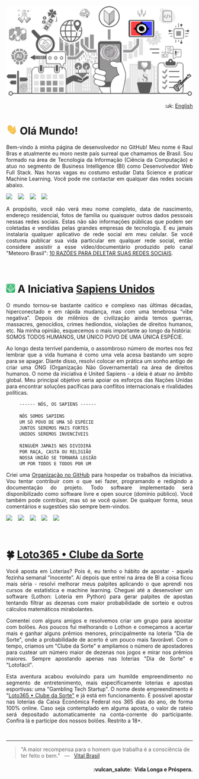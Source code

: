 ![UnitedSapiens Banner](https://raw.githubusercontent.com/tecnolista/tecnolista/main/assets/profile-banner.png)

<p align="right">:uk: <a href="https://github.com/tecnolista/tecnolista/blob/main/README_en.md">English</a></p>

# <img src="https://raw.githubusercontent.com/tecnolista/tecnolista/main/assets/hand-waving.gif" width="30px"> Olá Mundo!

<p align="justify">Bem-vindo à minha página de desenvolvedor no GitHub! Meu nome é Raul Bras e atualmente eu moro neste país surreal que chamamos de Brasil. Sou formado na área de Tecnologia da Informação (Ciência da Computação) e atuo no segmento de Business Intelligence (BI) como Desenvolvedor Web Full Stack. Nas horas vagas eu costumo estudar Data Science e praticar Machine Learning. Você pode me contactar em qualquer das redes sociais abaixo.</p>

<p>
    <a href="https://www.facebook.com/tecnolista"><img src="https://img.shields.io/badge/facebook-%231877F2.svg?&style=for-the-badge&logo=facebook&logoColor=white" height=32></a> &nbsp;&nbsp;
    <a href="https://www.linkedin.com/in/tecnolista"><img src="https://img.shields.io/badge/linkedin-%230A66C2.svg?&style=for-the-badge&logo=linkedin&logoColor=white" height=32></a> &nbsp;&nbsp;
    <a href="https://www.mql5.com/en/users/tecnolista"><img src="https://img.shields.io/badge/MQL5-%234A76B8.svg?&style=for-the-badge&logo=junit5&logoColor=white" height=32></a> &nbsp;&nbsp;
    <a href="https://www.t.me/Tecnolista"><img src="https://img.shields.io/badge/telegram-%2326A5E4.svg?&style=for-the-badge&logo=telegram&logoColor=white" height=32></a> &nbsp;&nbsp;
</p>

<p align="justify">A propósito, você não verá meu nome completo, data de nascimento, endereço residencial, fotos de família ou quaisquer outros dados pessoais nessas redes sociais. Estas não são informações públicas que podem ser coletadas e vendidas pelas grandes empresas de tecnologia. E eu jamais instalaria qualquer aplicativo de rede social em meu celular. Se você costuma publicar sua vida particular em qualquer rede social, então considere assistir a esse vídeo/documentário produzido pelo canal "Meteoro Brasil": <a href="https://www.youtube.com/watch?v=pIa-RE36yCw" target="_blank">10 RAZÕES PARA DELETAR SUAS REDES SOCIAIS</a>.</p>
<br />

# <img src="https://raw.githubusercontent.com/tecnolista/tecnolista/main/assets/unsap-icon.png" height="24px"> A Iniciativa [Sapiens Unidos](https://www.united-sapiens.org)

<p align="justify">O mundo tornou-se bastante caótico e complexo nas últimas décadas, hiperconectado e em rápida mudança, mas com uma tenebrosa “vibe negativa”. Depois de milênios de civilização ainda temos guerras, massacres, genocídios, crimes hediondos, violações de direitos humanos, etc. Na minha opinião, esquecemos o mais importante ao longo da história:&nbsp; SOMOS TODOS HUMANOS, UM ÚNICO POVO DE UMA ÚNICA ESPÉCIE.</p>

<p align="justify">Ao longo desta terrível pandemia, o assombroso número de mortes nos fez lembrar que a vida humana é como uma vela acesa bastando um sopro para se apagar. Diante disso, resolvi colocar em prática um sonho antigo de criar uma ONG (Organização Não Governamental) na área de direitos humanos. O nome da iniciativa é United Sapiens - a ideia é atuar no âmbito global. Meu principal objetivo seria apoiar os esforços das Nações Unidas para encontrar soluções pacíficas para conflitos internacionais e rivalidades políticas.</p>

```
     ------ NÓS, OS SAPIENS ------

     NÓS SOMOS SAPIENS
     UM SÓ POVO DE UMA SÓ ESPÉCIE
     JUNTOS SEREMOS MAIS FORTES
     UNIDOS SEREMOS INVENCÍVEIS

     NINGUÉM JAMAIS NOS DIVIDIRÁ
     POR RAÇA, CASTA OU RELIGIÃO
     NOSSA UNIÃO SE TORNARÁ LEGIÃO
     UM POR TODOS E TODOS POR UM
```

<p align="justify">Criei uma <a href="https://github.com/United-Sapiens" target="_blank">Organização no GitHub</a> para hospedar os trabalhos da iniciativa. Vou tentar contribuir com o que sei fazer, programando e redigindo a documentação do projeto. Todo software implementado será disponibilizado como software livre e open source (domínio público). Você também pode contribuir, mas só se você quiser. De qualquer forma, seus comentários e sugestões são sempre bem-vindos.</p>

<p>
    <a href="https://www.github.com/united-sapiens"><img src="https://img.shields.io/badge/github-%23181717.svg?&style=for-the-badge&logo=github&logoColor=white" height=32></a> &nbsp;&nbsp;
    <a href="https://www.instagram.com/united_sapiens"><img src="https://img.shields.io/badge/instagram-%23E4405F.svg?&style=for-the-badge&logo=instagram&logoColor=white" height=32></a> &nbsp;&nbsp;
    <a href="https://www.reddit.com/user/united_sapiens"><img src="https://img.shields.io/badge/reddit-%23FF4500.svg?&style=for-the-badge&logo=reddit&logoColor=white" height=32></a> &nbsp;&nbsp;
    <a href="https://www.twitter.com/United_Sapiens"><img src="https://img.shields.io/badge/twitter-%231DA1F2.svg?&style=for-the-badge&logo=twitter&logoColor=white" height=32></a> &nbsp;&nbsp;
    <a href="https://www.youtube.com/channel/UCUf4NOsEr_0pMNMKK25CPAg"><img src="https://img.shields.io/badge/youtube-%23FF0000.svg?&style=for-the-badge&logo=youtube&logoColor=white" height=32></a>
</p>
<br />

# :four_leaf_clover: [Loto365 • Clube da Sorte](https://www.loto365.com.br)

<p align="justify">Você aposta em Loterias? Pois é, eu tenho o hábito de apostar - aquela fezinha semanal “inocente”. Aí depois que entrei na área de BI a coisa ficou mais séria - resolvi melhorar meus palpites aplicando o que aprendi nos cursos de estatística e machine learning. Cheguei até a desenvolver um software (Lothon: Loteria em Python) para gerar palpites de apostas tentando filtrar as dezenas com maior probabilidade de sorteio e outros cálculos matemáticos mirabolantes.</p>

<p align="justify">Comentei com alguns amigos e resolvemos criar um grupo para apostar com bolões. Aos poucos fui melhorando o Lothon e começamos a acertar mais e ganhar alguns prêmios menores, principalmente na loteria "Dia de Sorte", onde a probabilidade de acerto é um pouco mais favorável. Com o tempo, criamos um "Clube da Sorte" e ampliamos o número de apostadores para custear um número maior de dezenas nos jogos e mirar nos prêmios maiores. Sempre apostando apenas nas loterias "Dia de Sorte" e "Lotofácil".</p>

<p align="justify">Esta aventura acabou evoluindo para um humilde empreendimento no segmento de entretenimento, mais especificamente loterias e apostas esportivas: uma "Gambling Tech Startup". O nome deste empreendimento é "<a href="https://www.loto365.com.br" target="_blank">Loto365 • Clube da Sorte"</a> e já está em funcionamento. É possível apostar nas loterias da Caixa Econômica Federal nos 365 dias do ano, de forma 100% online. Caso seja contemplado em alguma aposta, o valor de rateio será depositado automaticamente na conta-corrente do participante. Confira lá e participe dos nossos bolões. Restrito a 18+.</p>
<br />

- - -


> "A maior recompensa para o homem que trabalha é a consciência de ter feito o bem." &nbsp; — &nbsp; <a href="https://pt.wikipedia.org/wiki/Vital_Brazil">Vital Brasil</a>


<h4 align="right">:vulcan_salute:&nbsp; Vida Longa e Próspera.</h4>
